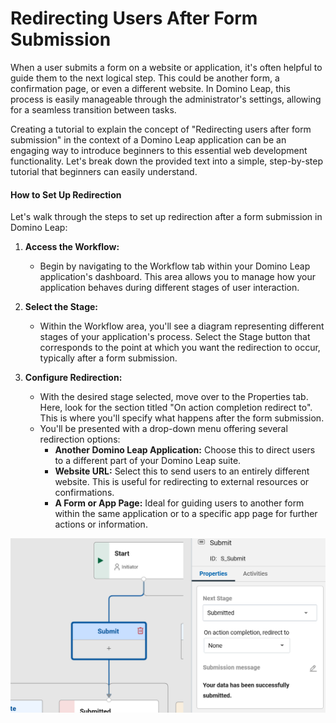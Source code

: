 # Redirecting Users After Form Submission

When a user submits a form on a website or application, it's often helpful to guide them to the next logical step. This
could be another form, a confirmation page, or even a different website. In Domino Leap, this process is easily
manageable through the administrator's settings, allowing for a seamless transition between tasks.

Creating a tutorial to explain the concept of "Redirecting users after form submission" in the context of a Domino Leap
application can be an engaging way to introduce beginners to this essential web development functionality. Let's break
down the provided text into a simple, step-by-step tutorial that beginners can easily understand.

#### How to Set Up Redirection 

Let's walk through the steps to set up redirection after a form submission in Domino Leap:

1. **Access the Workflow:**
    - Begin by navigating to the Workflow tab within your Domino Leap application's dashboard. This area allows you to
      manage how your application behaves during different stages of user interaction.

2. **Select the Stage:**
    - Within the Workflow area, you'll see a diagram representing different stages of your application's process. Select
      the Stage button that corresponds to the point at which you want the redirection to occur, typically after a form
      submission.

3. **Configure Redirection:**
    - With the desired stage selected, move over to the Properties tab. Here, look for the section titled "On action
      completion redirect to". This is where you'll specify what happens after the form submission.
    - You'll be presented with a drop-down menu offering several redirection options:
        - **Another Domino Leap Application:** Choose this to direct users to a different part of your Domino Leap
          suite.
        - **Website URL:** Select this to send users to an entirely different website. This is useful for redirecting to
          external resources or confirmations.
        - **A Form or App Page:** Ideal for guiding users to another form within the same application or to a specific
          app page for further actions or information.

![Redirecting user image](redirect.png)